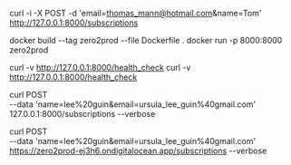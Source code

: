 curl -i -X POST -d 'email=thomas_mann@hotmail.com&name=Tom' \
http://127.0.0.1:8000/subscriptions

docker build --tag zero2prod --file Dockerfile .
docker run -p 8000:8000 zero2prod

curl -v http://127.0.0.1:8000/health_check
curl -v http://127.0.0.1:8000/health_check

curl POST \
    --data 'name=lee%20guin&email=ursula_lee_guin%40gmail.com' \
    127.0.0.1:8000/subscriptions --verbose

curl POST \
    --data 'name=lee%20guin&email=ursula_lee_guin%40gmail.com' \
    https://zero2prod-ej3h6.ondigitalocean.app/subscriptions --verbose
